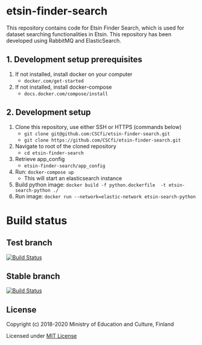 # etsin-finder-search

This repository contains code for Etsin Finder Search, which is used for dataset searching functionalities in Etsin. This repository has been developed using RabbitMQ and ElasticSearch.

## 1. Development setup prerequisites

1. If not installed, install docker on your computer
    - `docker.com/get-started`
2. If not installed, install docker-compose
    - `docs.docker.com/compose/install`

## 2. Development setup

1. Clone this repository, use either SSH or HTTPS (commands below)
    - `git clone git@github.com:CSCfi/etsin-finder-search.git`
    - `git clone https://github.com/CSCfi/etsin-finder-search.git`
2. Navigate to root of the cloned repository
    - `cd etsin-finder-search`
3. Retrieve app_config
    - `etsin-finder-search/app_config`
4. Run:
    `docker-compose up` 
    - This will start an elasticsearch instance
5. Build python image:
    `docker build -f python.dockerfile  -t etsin-search-python ./`
6. Run image:
    `docker run --network=elastic-network etsin-search-python`

# Build status

## Test branch
[![Build Status](https://travis-ci.com/CSCfi/etsin-finder-search.svg?branch=test)](https://travis-ci.com/CSCfi/etsin-finder-search)

## Stable branch
[![Build Status](https://travis-ci.com/CSCfi/etsin-finder-search.svg?branch=stable)](https://travis-ci.com/CSCfi/etsin-finder-search)

License
-------
Copyright (c) 2018-2020 Ministry of Education and Culture, Finland

Licensed under [MIT License](LICENSE)
